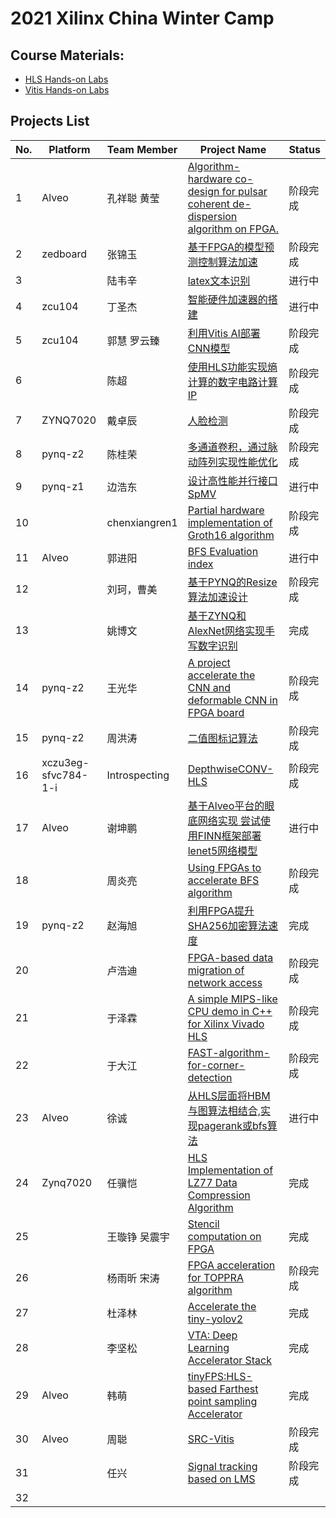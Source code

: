 # 2021 Xilinx China Winter Camp

## Course Materials:
* [HLS Hands-on Labs](https://github.com/xupgit/High-Level-Synthesis-Flow-on-Zynq-using-Vivado-HLS)
* [Vitis Hands-on Labs](https://xilinx.github.io/xup_compute_acceleration/)

## Projects List

No. | Platform | Team Member | Project Name | Status
-|-|-|-|-
1| Alveo| 孔祥聪 黄莹| [Algorithm-hardware co-design for pulsar coherent de-dispersion algorithm on FPGA.](https://github.com/kongxiangcong/Pulsar-FPGA)| 阶段完成
2| zedboard| 张锦玉 | [基于FPGA的模型预测控制算法加速](https://github.com/zhang-jinyu/IIoT-SPYN/tree/2021_CN_WinterCamp)| 阶段完成
3| | 陆韦辛| [latex文本识别]( https://github.com/aceansgar/latex_recognition/blob/main/readme.md) | 进行中
4| zcu104| 丁圣杰| [智能硬件加速器的搭建](https://github.com/AI-Unicorn-D/Design-of-accelerator-based-on-zcu104/blob/main/README.md)| 进行中
5| zcu104| 郭慧 罗云臻| [利用Vitis AI部署CNN模型](https://github.com/CSU-GH/XilinxWinterCampProject)| 阶段完成
6| | 陈超 | [使用HLS功能实现熵计算的数字电路计算IP](https://github.com/AllenChenChao/20210208HLS_for_entropy)| 阶段完成
7| ZYNQ7020 |戴卓辰 | [人脸检测](https://github.com/XS30/Face-detection-in-PYNQ) | 阶段完成
8| pynq-z2 | 陈桂荣 | [多通道卷积，通过脉动阵列实现性能优化](https://github.com/minicarbon/winter_camp_project) | 阶段完成
9| pynq-z1 | 边浩东 | [设计高性能并行接口SpMV](https://github.com/nulidangxueshen/2021_Xilinx_FPGA_SpMV/blob/main/README.md) | 进行中
10|  | chenxiangren1 | [Partial hardware implementation of Groth16 algorithm](https://github.com/chenxiangren1/Groth16) | 阶段完成
11|Alveo |郭进阳 | [BFS Evaluation index](https://github.com/Jinyang-Guo/HBM-BFS) | 进行中
12| |刘珂，曹美|[基于PYNQ的Resize算法加速设计](https://github.com/onWayforever/Xilinx_winterCamp/blob/master/readMe.md)| 阶段完成
13| |姚博文 |[基于ZYNQ和AlexNet网络实现手写数字识别](https://github.com/yobuwen/hello-one) | 完成
14| pynq-z2 | 王光华 | [A project accelerate the CNN and deformable CNN in FPGA board](https://github.com/meicale/Acc_DeCNN_on_FPGA) | 阶段完成
15| pynq-z2 | 周洪涛 |[二值图标记算法](https://github.com/ZhouHunt/Two-Scan-Labeling-implemented-on-FPGA) | 阶段完成
16|xczu3eg-sfvc784-1-i | Introspecting| [DepthwiseCONV-HLS](https://github.com/Introspecting/DepthwiseCONV-HLS) | 阶段完成
17| Alveo |谢坤鹏 | [基于Alveo平台的眼底网络实现 尝试使用FINN框架部署lenet5网络模型](https://github.com/xiekunpeng/Xilinx_Wintercamp) | 进行中
18| | 周炎亮 | [Using FPGAs to accelerate BFS algorithm](https://github.com/triode-zyl/BFS-on-FPGA) | 阶段完成
19| pynq-z2 | 赵海旭| [利用FPGA提升SHA256加密算法速度](https://github.com/zhaohaixu/SHA256-FPGA-HLS) | 完成
20| | 卢浩迪 | [FPGA-based data migration of network access](https://github.com/Lhoddy/fpga_demo) | 阶段完成
21| | 于泽霖 | [A simple MIPS-like CPU demo in C++ for Xilinx Vivado HLS](https://github.com/junglehust/Vivado_HLS-Demo/blob/main/README.md) | 阶段完成
22| | 于大江 | [FAST-algorithm-for-corner-detection](https://github.com/djgq2020/FAST-algorithm-for-corner-detection/blob/main/README.md) | 阶段完成
23| Alveo | 徐诚 | [从HLS层面将HBM与图算法相结合,实现pagerank或bfs算法](https://github.com/jerryxucheng/vitis) | 进行中
24| Zynq7020 | 任骥恺 | [HLS Implementation of LZ77 Data Compression Algorithm](https://github.com/bjrjk/HLS-LZ77) | 完成
25| |王璇铮 吴震宇 | [Stencil computation on FPGA](https://github.com/KevinLikesDringCoffe/Stencil-computation-on-FPGA) | 完成
26| |杨雨昕 宋涛 | [FPGA acceleration for TOPPRA algorithm](https://github.com/CICS-ICT/toppra-acceleration) | 阶段完成
27| |杜泽林 | [Accelerate the tiny-yolov2](https://github.com/duzelin/Convor.git) | 完成
28| |李坚松 | [VTA: Deep Learning Accelerator Stack](https://gitee.com/json-lee/fpga-getting-started ) | 完成
29| Alveo | 韩萌 | [tinyFPS:HLS-based Farthest point sampling Accelerator](https://github.com/hanm2019/tinyFPS) | 完成
30| Alveo | 周聪 | [SRC-Vitis](https://github.com/sazczmh/SRC-Vitis) | 阶段完成
31| | 任兴 | [Signal tracking based on LMS](https://github.com/rx978871284/Signal-tracking-based-on-LMS.git) | 阶段完成
32| 
